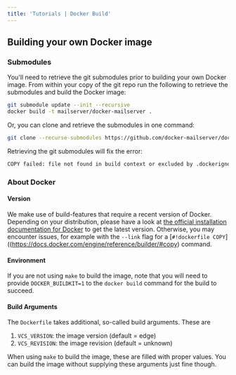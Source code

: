 ```yaml
---
title: 'Tutorials | Docker Build'
---
```


## Building your own Docker image

### Submodules

You'll need to retrieve the git submodules prior to building your own Docker image. From within your copy of the git repo run the following to retrieve the submodules and build the Docker image:

```sh
git submodule update --init --recursive
docker build -t mailserver/docker-mailserver .
```

Or, you can clone and retrieve the submodules in one command:

```sh
git clone --recurse-submodules https://github.com/docker-mailserver/docker-mailserver
```

Retrieving the git submodules will fix the error:

```txt
COPY failed: file not found in build context or excluded by .dockerignore: stat target/docker-configomat/configomat.sh: file does not exist
```

### About Docker

#### Version

We make use of build-features that require a recent version of Docker. Depending on your distribution, please have a look at [the official installation documentation for Docker](https://docs.docker.com/engine/install/) to get the latest version. Otherwise, you may encounter issues, for example with the `--link` flag for a [`#!dockerfile COPY`]((https://docs.docker.com/engine/reference/builder/#copy) command.

#### Environment

If you are not using `make` to build the image, note that you will need to provide `DOCKER_BUILDKIT=1` to the `docker build` command for the build to succeed.

#### Build Arguments

The `Dockerfile` takes additional, so-called build arguments. These are

1. `VCS_VERSION`: the image version (default = edge)
2. `VCS_REVISION`: the image revision (default = unknown)

When using `make` to build the image, these are filled with proper values. You can build the image without supplying these arguments just fine though.

